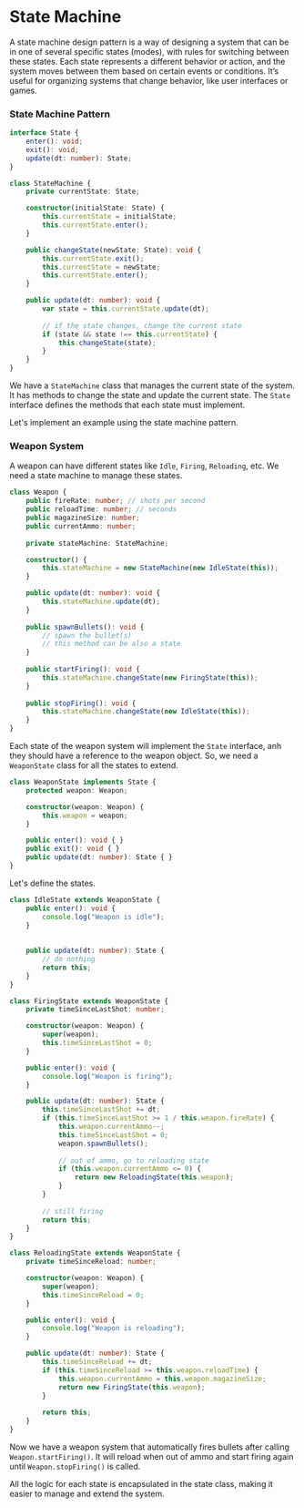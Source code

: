 # State Machine

A state machine design pattern is a way of designing a system that can be in one of several specific states (modes), with rules for switching between these states. Each state represents a different behavior or action, and the system moves between them based on certain events or conditions. It’s useful for organizing systems that change behavior, like user interfaces or games.

### State Machine Pattern

```typescript
interface State {
    enter(): void;
    exit(): void;
    update(dt: number): State;
}
```

```typescript
class StateMachine {
    private currentState: State;

    constructor(initialState: State) {
        this.currentState = initialState;
        this.currentState.enter();
    }

    public changeState(newState: State): void {
        this.currentState.exit();
        this.currentState = newState;
        this.currentState.enter();
    }

    public update(dt: number): void {
        var state = this.currentState.update(dt);
        
        // if the state changes, change the current state
        if (state && state !== this.currentState) {
            this.changeState(state);
        }
    }
}
```

We have a `StateMachine` class that manages the current state of the system. It has methods to change the state and update the current state. The `State` interface defines the methods that each state must implement.

Let's implement an example using the state machine pattern.

### Weapon System

A weapon can have different states like `Idle`, `Firing`, `Reloading`, etc. We need a state machine to manage these states.

```typescript
class Weapon {
    public fireRate: number; // shots per second
    public reloadTime: number; // seconds
    public magazineSize: number;
    public currentAmmo: number;
    
    private stateMachine: StateMachine;

    constructor() {
        this.stateMachine = new StateMachine(new IdleState(this));
    }

    public update(dt: number): void {
        this.stateMachine.update(dt);
    }
    
    public spawnBullets(): void {
        // spawn the bullet(s)
        // this method can be also a state
    }
    
    public startFiring(): void {
        this.stateMachine.changeState(new FiringState(this));
    }
    
    public stopFiring(): void {
        this.stateMachine.changeState(new IdleState(this));
    }
}
```

Each state of the weapon system will implement the `State` interface, anh they should have a reference to the weapon object. So, we need a `WeaponState` class for all the states to extend.
```typescript
class WeaponState implements State {
    protected weapon: Weapon;

    constructor(weapon: Weapon) {
        this.weapon = weapon;
    }

    public enter(): void { }
    public exit(): void { }
    public update(dt: number): State { }
}
```

Let's define the states.

```typescript
class IdleState extends WeaponState {
    public enter(): void {
        console.log("Weapon is idle");
    }
    
    
    public update(dt: number): State {
        // do nothing
        return this;
    }
}
```

```typescript
class FiringState extends WeaponState {
    private timeSinceLastShot: number;

    constructor(weapon: Weapon) {
        super(weapon);
        this.timeSinceLastShot = 0;
    }

    public enter(): void {
        console.log("Weapon is firing");
    }

    public update(dt: number): State {
        this.timeSinceLastShot += dt;
        if (this.timeSinceLastShot >= 1 / this.weapon.fireRate) {
            this.weapon.currentAmmo--;
            this.timeSinceLastShot = 0;
            weapon.spawnBullets();
            
            // out of ammo, go to reloading state
            if (this.weapon.currentAmmo <= 0) {
                return new ReloadingState(this.weapon);
            }
        }
        
        // still firing
        return this;
    }
}
```

```typescript
class ReloadingState extends WeaponState {
    private timeSinceReload: number;

    constructor(weapon: Weapon) {
        super(weapon);
        this.timeSinceReload = 0;
    }

    public enter(): void {
        console.log("Weapon is reloading");
    }

    public update(dt: number): State {
        this.timeSinceReload += dt;
        if (this.timeSinceReload >= this.weapon.reloadTime) {
            this.weapon.currentAmmo = this.weapon.magazineSize;
            return new FiringState(this.weapon);
        }
        
        return this;
    }
}
```

Now we have a weapon system that automatically fires bullets after calling `Weapon.startFiring()`. It will reload when out of ammo and start firing again until `Weapon.stopFiring()` is called.

All the logic for each state is encapsulated in the state class, making it easier to manage and extend the system.
